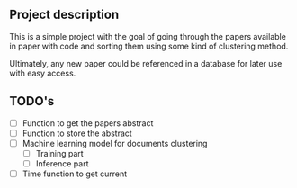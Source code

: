 ## Project description
This is a simple project with the goal of going through the papers available in paper with code and sorting them using some kind of clustering method.

Ultimately, any new paper could be referenced in a database for later use with easy access.


## TODO's

- [ ] Function to get the papers abstract
- [ ] Function to store the abstract
- [ ] Machine learning model for documents clustering
    - [ ] Training part
    - [ ] Inference part
- [ ] Time function to get current 